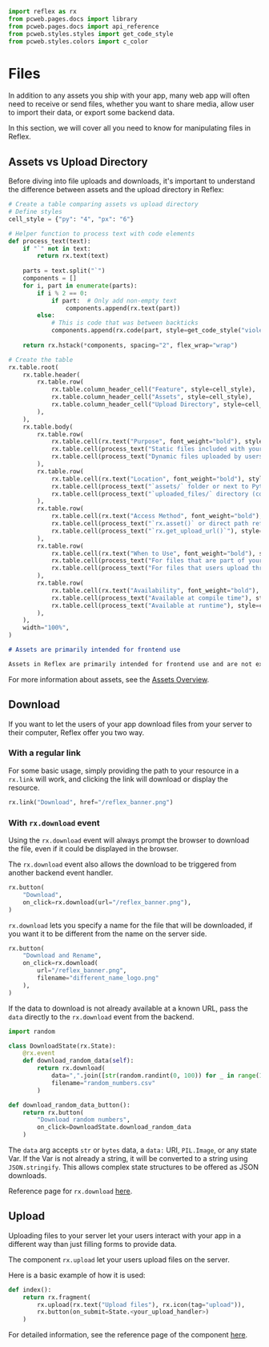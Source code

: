 ```python exec
import reflex as rx
from pcweb.pages.docs import library
from pcweb.pages.docs import api_reference
from pcweb.styles.styles import get_code_style
from pcweb.styles.colors import c_color
```

# Files

In addition to any assets you ship with your app, many web app will often need to receive or send files, whether you want to share media, allow user to import their data, or export some backend data.

In this section, we will cover all you need to know for manipulating files in Reflex.

## Assets vs Upload Directory

Before diving into file uploads and downloads, it's important to understand the difference between assets and the upload directory in Reflex:

```python demo exec
# Create a table comparing assets vs upload directory
# Define styles
cell_style = {"py": "4", "px": "6"}

# Helper function to process text with code elements
def process_text(text):
    if "`" not in text:
        return rx.text(text)
    
    parts = text.split("`")
    components = []
    for i, part in enumerate(parts):
        if i % 2 == 0:
            if part:  # Only add non-empty text
                components.append(rx.text(part))
        else:
            # This is code that was between backticks
            components.append(rx.code(part, style=get_code_style("violet")))
    
    return rx.hstack(*components, spacing="2", flex_wrap="wrap")

# Create the table
rx.table.root(
    rx.table.header(
        rx.table.row(
            rx.table.column_header_cell("Feature", style=cell_style),
            rx.table.column_header_cell("Assets", style=cell_style),
            rx.table.column_header_cell("Upload Directory", style=cell_style),
        ),
    ),
    rx.table.body(
        rx.table.row(
            rx.table.cell(rx.text("Purpose", font_weight="bold"), style=cell_style),
            rx.table.cell(process_text("Static files included with your app (images, stylesheets, scripts)"), style=cell_style),
            rx.table.cell(process_text("Dynamic files uploaded by users during runtime"), style=cell_style),
        ),
        rx.table.row(
            rx.table.cell(rx.text("Location", font_weight="bold"), style=cell_style),
            rx.table.cell(process_text("`assets/` folder or next to Python files (shared assets)"), style=cell_style),
            rx.table.cell(process_text("`uploaded_files/` directory (configurable)"), style=cell_style),
        ),
        rx.table.row(
            rx.table.cell(rx.text("Access Method", font_weight="bold"), style=cell_style),
            rx.table.cell(process_text("`rx.asset()` or direct path reference"), style=cell_style),
            rx.table.cell(process_text("`rx.get_upload_url()`"), style=cell_style),
        ),
        rx.table.row(
            rx.table.cell(rx.text("When to Use", font_weight="bold"), style=cell_style),
            rx.table.cell(process_text("For files that are part of your application's codebase"), style=cell_style),
            rx.table.cell(process_text("For files that users upload through your application"), style=cell_style),
        ),
        rx.table.row(
            rx.table.cell(rx.text("Availability", font_weight="bold"), style=cell_style),
            rx.table.cell(process_text("Available at compile time"), style=cell_style),
            rx.table.cell(process_text("Available at runtime"), style=cell_style),
        ),
    ),
    width="100%",
)
```

```md alert
# Assets are primarily intended for frontend use

Assets in Reflex are primarily intended for frontend use and are not expected to be read from the backend. When assets are needed in both frontend and backend, they are currently copied to the backend (though this behavior may change in future versions).
```

For more information about assets, see the [Assets Overview](/docs/assets/overview/).

## Download

If you want to let the users of your app download files from your server to their computer, Reflex offer you two way.

### With a regular link

For some basic usage, simply providing the path to your resource in a `rx.link` will work, and clicking the link will download or display the resource.

```python demo
rx.link("Download", href="/reflex_banner.png")
```

### With `rx.download` event

Using the `rx.download` event will always prompt the browser to download the file, even if it could be displayed in the browser.

The `rx.download` event also allows the download to be triggered from another backend event handler.

```python demo
rx.button(
    "Download",
    on_click=rx.download(url="/reflex_banner.png"),
)
```

`rx.download` lets you specify a name for the file that will be downloaded, if you want it to be different from the name on the server side.

```python demo
rx.button(
    "Download and Rename",
    on_click=rx.download(
        url="/reflex_banner.png",
        filename="different_name_logo.png"
    ),
)
```

If the data to download is not already available at a known URL, pass the `data` directly to the `rx.download` event from the backend.

```python demo exec
import random

class DownloadState(rx.State):
    @rx.event
    def download_random_data(self):
        return rx.download(
            data=",".join([str(random.randint(0, 100)) for _ in range(10)]),
            filename="random_numbers.csv"
        )

def download_random_data_button():
    return rx.button(
        "Download random numbers",
        on_click=DownloadState.download_random_data
    )
```

The `data` arg accepts `str` or `bytes` data, a `data:` URI, `PIL.Image`, or any state Var. If the Var is not already a string, it will be converted to a string using `JSON.stringify`. This allows complex state structures to be offered as JSON downloads.

Reference page for `rx.download` [here]({api_reference.special_events.path}#rx.download).

## Upload

Uploading files to your server let your users interact with your app in a different way than just filling forms to provide data.

The component `rx.upload` let your users upload files on the server.

Here is a basic example of how it is used:

```python
def index():
    return rx.fragment(
        rx.upload(rx.text("Upload files"), rx.icon(tag="upload")),
        rx.button(on_submit=State.<your_upload_handler>)
    )
```

For detailed information, see the reference page of the component [here]({library.forms.upload.path}).
